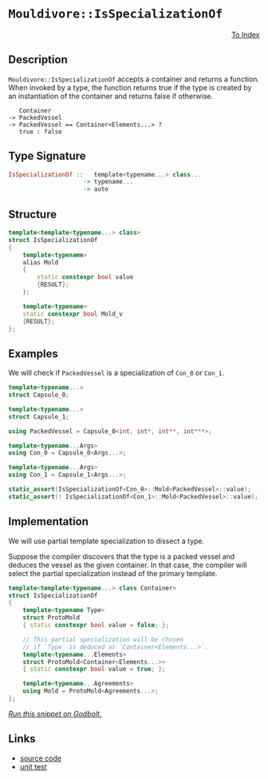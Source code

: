 <!-- Copyright 2024 Feng Mofan
SPDX-License-Identifier: Apache-2.0 -->

# `Mouldivore::IsSpecializationOf`

<p style='text-align: right;'><a href="../../../facilities/metafunctions.md#mouldivore-is-specialization-of">To Index</a></p>

## Description

`Mouldivore::IsSpecializationOf` accepts a container and returns a function.
When invoked by a type, the function returns true if the type is created by an instantiation of the container and returns false if otherwise.

<pre><code>   Container
-> PackedVessel
-> PackedVessel == Container&lt;Elements...&gt; ?
   true : false</code></pre>

## Type Signature

```Haskell
IsSpecializationOf ::   template<typename...> class...
                     -> typename...
                     -> auto 
```

## Structure

```C++
template<template<typename...> class>
struct IsSpecializationOf
{
    template<typename>
    alias Mold
    {
        static constexpr bool value
        {RESULT};
    };

    template<typename>
    static constexpr bool Mold_v
    {RESULT};
};
```

## Examples

We will check if `PackedVessel` is a specialization of `Con_0` or `Con_1`.

```C++
template<typename...>
struct Capsule_0;

template<typename...>
struct Capsule_1;

using PackedVessel = Capsule_0<int, int*, int**, int***>;

template<typename...Args>
using Con_0 = Capsule_0<Args...>;

template<typename...Args>
using Con_1 = Capsule_1<Args...>;

static_assert(IsSpecializationOf<Con_0>::Mold<PackedVessel>::value);
static_assert(! IsSpecializationOf<Con_1>::Mold<PackedVessel>::value);
```

## Implementation

We will use partial template specialization to dissect a type.

Suppose the compiler discovers that the type is a packed vessel and deduces the vessel as the given container. In that case, the compiler will select the partial specialization instead of the primary template.

```C++
template<template<typename...> class Container>
struct IsSpecializationOf
{
    template<typename Type>
    struct ProtoMold
    { static constexpr bool value = false; };

    // This partial specialization will be chosen
    // if `Type` is deduced as `Container<Elements...>`.
    template<typename...Elements>
    struct ProtoMold<Container<Elements...>>
    { static constexpr bool value = true; };

    template<typename...Agreements>
    using Mold = ProtoMold<Agreements...>;
};
```

[*Run this snippet on Godbolt.*](https://godbolt.org/#z:OYLghAFBqd5QCxAYwPYBMCmBRdBLAF1QCcAaPECAMzwBtMA7AQwFtMQByARg9KtQYEAysib0QXACx8BBAKoBnTAAUAHpwAMvAFYTStJg1DIApACYAQuYukl9ZATwDKjdAGFUtAK4sGIAOxcpK4AMngMmAByPgBGmMQgAMz%2BpAAOqAqETgwe3r4BQemZjgJhEdEscQnJtpj2JQxCBEzEBLk%2BfoG19dlNLQRlUbHxSSkKza3t%2BV3j/YMVVaMAlLaoXsTI7BwEmCypBjsmiW47eweYRycAnqmMrJgAdE9H2ADUyAYKCq8egkzh8ReJg0AEFxsQvA5XgBJBRCW7IPBiPAALyYDQA8lRgSCTP4rKDXkTXqd9uiLscCDc7mxXgAValAwnE8GQgivZTEVBEACynnQOOJrzxFles0cyHeAnGmFUqWIrxiqE8rwAbmIvJhhYkACKvKhiJRHUV4nXGnGC4kAeit9IQeG%2BqX6SNoYoRLtR6OyrwA7nRXXF3ggMoxLUSba88FRhQA2DQM24mOOR75YdCQzDoV5Mb5JjS/ZoA4iXbD0NiCBRPB5AuPV5lE0nnS5U27MNhV0u7RgEBRMkFC1lQznc1B82gC44F/4RYvHTvlntVoGJbBh4X4sXNCVShgyuUKpUq9XeLVHPUECEUk3%2BM2JAm4%2Bsk3Zkw6U6ltx5PEHAYiYLsVvshS8TIjFeMcszPDkuV5flLm/X9/0XZ4V3NUFTVQh8QStAAqXC8PwgirRxHC8PpTBxm%2BfCiNBEiCLo3DqMwxtyWbd97iXFDQUHdk3CYVIFC8egAH0NAwnFmNfa5W3Y5DVy4i82R%2BPiBOErgxNBYDwmADkmGQABrTMADVyLsbU9V4/jBMwETLnCAhSEjQRsIcuzcJcpzcOXe9xOfJs32k9sv2IYBe04kFNNA34RLMpTLOE0TjhBYLK1k9SQQkikpJpT8HiSkK%2Bwi7Soq4GKLJU6y1MS5KONXO8LXkr1kCEnMlFaCBYXhTBEWRNFMWxScBBslcQBAcDLmUXSDPQYyvjqF4RuPTUlgw8U8Calr4gICAwDAGE4XdHqvQELFLmK%2BbRtg44Jv0oyTLm4aQEWzBlrvDgVloTgAFZeD8DgtFIVBODcaxrDFNYNlPMxEh4UgCE0N6Vj0kBPskB4NEkLh/ESDRPo0MwYxjMwAA4if0ThJF4FgJA0DRSF%2B/7AY4XgFBAWm4b%2Bt7SDgWAYEQEA1gIVIvHsigIDQPY6HiSJ7k4VQiZjABaGNJFeYBkElKQHjMXhM0IEg8HQPR%2BEEEQxHYKQZEERQVHUDnSF0IIfWIPjOB4d6vp%2B%2BGAc4DFhaF9lUGjOXFeV1X1deTWzFeCAPAl%2BgFXMaGll4dmtBWCAkHF1JJbIUWs5zkBgCkMw%2BDoHZiBZiAYi9mJwhaK5Xd4WvmGIK4MRibQuvZmHxYXDEGFoBu7awGIvGAXjaFoFnuF4LAWEMYBxGHvBfwcPBVXIr3ZS64Wthhuy6i92g8BiZ3W48LAvYvPAqZn0gN%2BIJUlB1XYF%2BPox4ZWKgDBCwy8EwH0GJWyN0tsIUQ4gLbG3kEoNQXsHb6AXigEGlh9AnxZpAFYqBUgNGngrcYE4dSmEsNYMwDMH7EANpvDB3Qu7ZBcAwdwngOh6FCACBYIxCgZCyAIKYfhOHFGyPMYYCQgh2FoQIPokwmH5FEXUcRjQJgDDYcIvQswpF5D4bYRRQjKgcJWAocGmwJDuw4N9OmXtGavGDkrFWasNaoyjhAXAesE5Qy4MnWGn8VgIEwEwLACQICIxAJIRIDwACcyRJDozMJIOMOMYxhLJhwCmpAqbQweDGLgMYiZhKJlklGXBPoRJjOYu2jNmas08RzdOvMM78z9sLcglB87x2lmwTgLQWCqn8ArJg7wDCgS4GEh4XA0Y63wEQChhsghQNNhA6QUDrawLtroEuTsXYzxMWY%2BmvBGa%2B0FsLV4gdszEC6T0vpHwF4R2GaMjQ0dY7Z3jsKKGZgPGp05nUlp8Qmli1QHHEYnTukK0uUYIZXBaY0FoOXSu1c7bN3riA%2BFrd26dwcCA3u3Z%2B6Dy9iPMeE8p4gLnm/LY/18Cr0cBvae/1t7IF3iAg%2BH07bH1PvXC%2BJKU4UNvjDB%2BT9MAv3nkYd%2BoBql8B/goP%2BACgGMBAbM8B5sFmyCWbbf6qyEEfyIVYFBzL0GBIBtg7IuD8Fng1SQsh8QplUN1WItezgICuF4SwhhOjFj8O4TkaRmiihuudRwmhNqFH9AdbInoEjtHKN0SIrRgaPWqLDeUFR7jVjrCMYmxl2yLGcBOWc3p/SrlDJGWjaOzjJnPKTinLxpAfF%2BJGLqxlKS0nDPRv4Ip/gsaSBicrIIOzvZM1sJU95NT4B1IFv7H5XziBtK2J00OLAFCqklKqfN5xxjjJcQbI2sg5nytAUquBSRSDrNSI3LZnsyk%2BwaQHaM06VazvnWqJd5Jxj3L%2BY8%2BIpbEhvM/lzTOL6c5jt/fHR6yBUipCEousJQll0EGaqc5WpcoXxBhTXOurdEUobbh3Lu6K/l9wHkPUlmBR7jzEASu%2BRLBXstIGS2hlKt6qB3jselghD5MpPmfK4bKr6cpATykM/K35aS/d/Jgv9/6AOAXfWVZsJAKqtjA5VOh90DOMMgmw2r4CYP1dKTgVp8FIOIZYUhuzyGUJ1fouR/r6GMI0Y69APrI1eoaEGtIXCGj2dURZhoki2gxuDfI7z7nRGKOc2opR8aI3GKTRDSLabT0M0zde14t6F0Pp2E%2BpxEySClvceW6p3jfH%2BMoCY%2BtIAzDDMSIkT6uMMY0wq/4bJpT4u9pZmzCtSNJCfXCZ9Im%2BMwmSDCVjZIXBEhJMSHF3ZnBctpxMdrRrE3e0DpWA/TIzhJBAA%3D%3D%3D)

## Links

- [source code](../../../../conceptrodon/mouldivore/is_specialization_of.hpp)
- [unit test](../../../../tests/unit/metafunctions/mouldivore/is_specialization_of.test.hpp)
